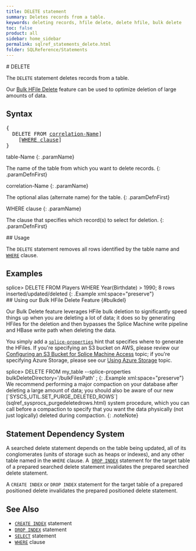 ```yaml
---
title: DELETE statement
summary: Deletes records from a table.
keywords: deleting records, hfile delete, delete hfile, bulk delete
toc: false
product: all
sidebar: home_sidebar
permalink: sqlref_statements_delete.html
folder: SQLReference/Statements
---
```

<section>
<div class="TopicContent" data-swiftype-index="true" markdown="1">
# DELETE

The `DELETE` statement deletes records from a table.

Our [Bulk HFile Delete](#bulkdel) feature can be used to optimize
deletion of large amounts of data.

## Syntax

<div class="fcnWrapperWide"><pre class="FcnSyntax">
{
  DELETE FROM <a href="sqlref_identifiers_types.html">correlation-Name</a>]
    [<a href="sqlref_clauses_where.html">WHERE clause</a>]
}</pre>

</div>
<div class="paramList" markdown="1">
table-Name
{: .paramName}

The name of the table from which you want to delete records.
{: .paramDefnFirst}

correlation-Name
{: .paramName}

The optional alias (alternate name) for the table.
{: .paramDefnFirst}

WHERE clause
{: .paramName}

The clause that specifies which record(s) to select for deletion.
{: .paramDefnFirst}

</div>
## Usage

The `DELETE` statement removes all rows identified by the table name and
[`WHERE`](sqlref_clauses_where.html) clause.

## Examples

<div class="preWrapperWide" markdown="1">
    splice> DELETE FROM Players WHERE Year(Birthdate) > 1990;
    8 rows inserted/updated/deleted
{: .Example xml:space="preserve"}

</div>
## Using our Bulk HFile Delete Feature   {#bulkdel}

Our Bulk Delete feature leverages HFile bulk deletion to significantly
speed things up when you are deleting a lot of data; it does so by
generating HFiles for the deletion and then bypasses the Splice Machine
write pipeline and HBase write path when deleting the data.

You simply add a
[`splice-properties`](bestpractices_optimizer_hints.html) hint
that specifies where to generate the HFiles. If you're specifying an S3
bucket on AWS, please review our [Configuring an S3 Bucket for Splice
Machine Access](developers_cloudconnect_configures3.html) topic; if you're specifying Azure Storage, please see our [Using Azure Storage](developers_cloudconnect_configureaszure.html) topic.

<div class="preWrapperWide" markdown="1">
    splice> DELETE FROM my_table --splice-properties bulkDeleteDirectory='/bulkFilesPath'
    ;
{: .Example xml:space="preserve"}

</div>
We recommend performing a major compaction on your database after
deleting a large amount of data; you should also be aware of our new
[`SYSCS_UTIL.SET_PURGE_DELETED_ROWS`](sqlref_sysprocs_purgedeletedrows.html)
system procedure, which you can call before a compaction to specify that
you want the data physically (not just logically) deleted during
compaction.
{: .noteNote}

## Statement Dependency System

A searched delete statement depends on the table being updated, all of
its conglomerates (units of storage such as heaps or indexes), and any
other table named in the `WHERE` clause. A &nbsp;[`DROP
INDEX`](sqlref_statements_dropindex.html) statement for the target table
of a prepared searched delete statement invalidates the prepared
searched delete statement.

A `CREATE INDEX` or `DROP INDEX` statement for the target table of a
prepared positioned delete invalidates the prepared positioned delete
statement.

## See Also

* [`CREATE INDEX`](sqlref_statements_createindex.html) statement
* [`DROP INDEX`](sqlref_statements_dropindex.html) statement
* [`SELECT`](sqlref_expressions_select.html) statement
* [`WHERE`](sqlref_clauses_where.html) clause

</div>
</section>
